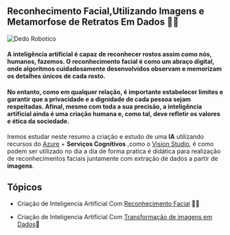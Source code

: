 ## Reconhecimento Facial,Utilizando Imagens e Metamorfose de Retratos Em Dados 🤖🧠



![Dedo Robotico](https://images.pexels.com/photos/8386440/pexels-photo-8386440.jpeg?auto=compress&cs=tinysrgb&w=1260&h=750&dpr=1)


#### A inteligência artificial é  capaz de reconhecer rostos assim como nós, humanos, fazemos. O reconhecimento facial é como um abraço digital, onde algoritmos cuidadosamente desenvolvidos observam e memorizam os detalhes únicos de cada rosto.
#### No entanto, como em qualquer relação, é importante estabelecer limites e garantir que a privacidade e a dignidade de cada pessoa sejam respeitadas. Afinal, mesmo com toda a sua precisão, a inteligência artificial ainda é uma criação humana e, como tal, deve refletir os valores e ética da sociedade.

Iremos estudar neste resumo a criação e estudo de uma **IA** utilizando recursos do [Azure](https://portal.azure.com) + **Serviços Cognitivos** ,como o [Vision Studio](https://portal.vision.cognitive.azure.com),  é como podem ser utilizado no dia a dia de forma pratica é didática para realização de reconhecimentos faciais juntamente com extração de dados a partir de **imagens**.

##   Tópicos 


* Criação de Inteligencia Artificial Com [Reconhecimento Facial](https://github.com/FelipeAPiresBR/Reconhecimento-Facial-.git) 🙎‍♂️

* Criação de Inteligencia Artificial Com [Transformação de imagens em Dados](https://github.com/FelipeAPiresBR/Transformacao-de-imagens-em-Dados.git)📄


